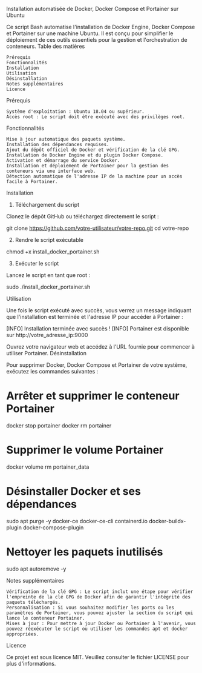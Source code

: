 Installation automatisée de Docker, Docker Compose et Portainer sur Ubuntu

Ce script Bash automatise l'installation de Docker Engine, Docker Compose et Portainer sur une machine Ubuntu. Il est conçu pour simplifier le déploiement de ces outils essentiels pour la gestion et l'orchestration de conteneurs.
Table des matières

    Prérequis
    Fonctionnalités
    Installation
    Utilisation
    Désinstallation
    Notes supplémentaires
    Licence

Prérequis

    Système d'exploitation : Ubuntu 18.04 ou supérieur.
    Accès root : Le script doit être exécuté avec des privilèges root.

Fonctionnalités

    Mise à jour automatique des paquets système.
    Installation des dépendances requises.
    Ajout du dépôt officiel de Docker et vérification de la clé GPG.
    Installation de Docker Engine et du plugin Docker Compose.
    Activation et démarrage du service Docker.
    Installation et déploiement de Portainer pour la gestion des conteneurs via une interface web.
    Détection automatique de l'adresse IP de la machine pour un accès facile à Portainer.

Installation
1. Téléchargement du script

Clonez le dépôt GitHub ou téléchargez directement le script :

git clone https://github.com/votre-utilisateur/votre-repo.git
cd votre-repo

2. Rendre le script exécutable

chmod +x install_docker_portainer.sh

3. Exécuter le script

Lancez le script en tant que root :

sudo ./install_docker_portainer.sh

Utilisation

Une fois le script exécuté avec succès, vous verrez un message indiquant que l'installation est terminée et l'adresse IP pour accéder à Portainer :

[INFO] Installation terminée avec succès !
[INFO] Portainer est disponible sur http://votre_adresse_ip:9000

Ouvrez votre navigateur web et accédez à l'URL fournie pour commencer à utiliser Portainer.
Désinstallation

Pour supprimer Docker, Docker Compose et Portainer de votre système, exécutez les commandes suivantes :

# Arrêter et supprimer le conteneur Portainer
docker stop portainer
docker rm portainer

# Supprimer le volume Portainer
docker volume rm portainer_data

# Désinstaller Docker et ses dépendances
sudo apt purge -y docker-ce docker-ce-cli containerd.io docker-buildx-plugin docker-compose-plugin

# Nettoyer les paquets inutilisés
sudo apt autoremove -y

Notes supplémentaires

    Vérification de la clé GPG : Le script inclut une étape pour vérifier l'empreinte de la clé GPG de Docker afin de garantir l'intégrité des paquets téléchargés.
    Personnalisation : Si vous souhaitez modifier les ports ou les paramètres de Portainer, vous pouvez ajuster la section du script qui lance le conteneur Portainer.
    Mises à jour : Pour mettre à jour Docker ou Portainer à l'avenir, vous pouvez réexécuter le script ou utiliser les commandes apt et docker appropriées.

Licence

Ce projet est sous licence MIT. Veuillez consulter le fichier LICENSE pour plus d'informations.
